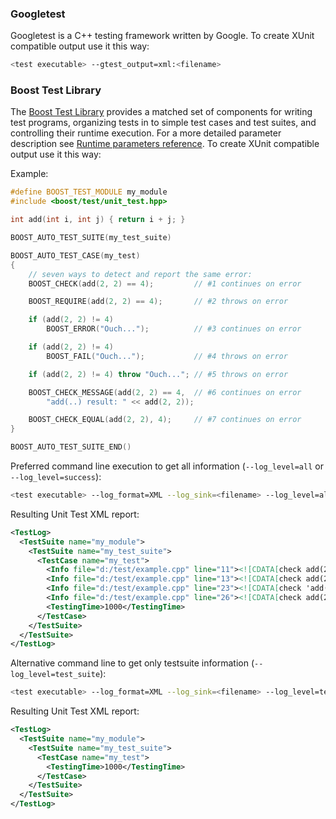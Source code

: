 ### Googletest
Googletest is a C++ testing framework written by Google. To create XUnit compatible output use it this way:
```BASH
<test executable> --gtest_output=xml:<filename>
```

### Boost Test Library

The [Boost Test Library](http://www.boost.org/doc/libs/release/libs/test) provides a matched set of components for writing test programs, organizing tests in to simple test cases and test suites, and controlling their runtime execution. For a more detailed parameter description see [Runtime parameters reference](http://www.boost.org/doc/libs/release/libs/test/doc/html/utf/user-guide/runtime-config/reference.html). To create XUnit compatible output use it this way:

Example:
```C++
#define BOOST_TEST_MODULE my_module
#include <boost/test/unit_test.hpp>

int add(int i, int j) { return i + j; }

BOOST_AUTO_TEST_SUITE(my_test_suite)

BOOST_AUTO_TEST_CASE(my_test)
{
	// seven ways to detect and report the same error:
	BOOST_CHECK(add(2, 2) == 4);         // #1 continues on error

	BOOST_REQUIRE(add(2, 2) == 4);       // #2 throws on error

	if (add(2, 2) != 4)
		BOOST_ERROR("Ouch...");          // #3 continues on error

	if (add(2, 2) != 4)
		BOOST_FAIL("Ouch...");           // #4 throws on error

	if (add(2, 2) != 4) throw "Ouch..."; // #5 throws on error

	BOOST_CHECK_MESSAGE(add(2, 2) == 4,  // #6 continues on error
		"add(..) result: " << add(2, 2));

	BOOST_CHECK_EQUAL(add(2, 2), 4);	 // #7 continues on error
}

BOOST_AUTO_TEST_SUITE_END()
```
Preferred command line execution to get all information (```--log_level=all``` or ```--log_level=success```):
```BASH
<test executable> --log_format=XML --log_sink=<filename> --log_level=all --report_level=no
```
Resulting Unit Test XML report:
```XML
<TestLog>
  <TestSuite name="my_module">
    <TestSuite name="my_test_suite">
      <TestCase name="my_test">
        <Info file="d:/test/example.cpp" line="11"><![CDATA[check add(2, 2) == 4 passed]]></Info>
        <Info file="d:/test/example.cpp" line="13"><![CDATA[check add(2, 2) == 4 passed]]></Info>
        <Info file="d:/test/example.cpp" line="23"><![CDATA[check 'add(..) result: 4' passed]]></Info>
        <Info file="d:/test/example.cpp" line="26"><![CDATA[check add(2, 2) == 4 passed]]></Info>
        <TestingTime>1000</TestingTime>
      </TestCase>
    </TestSuite>
  </TestSuite>
</TestLog>
```
Alternative command line to get only testsuite information (```--log_level=test_suite```):
```BASH
<test executable> --log_format=XML --log_sink=<filename> --log_level=test_suite --report_level=no
```
Resulting Unit Test XML report:
```XML
<TestLog>
  <TestSuite name="my_module">
    <TestSuite name="my_test_suite">
      <TestCase name="my_test">
        <TestingTime>1000</TestingTime>
      </TestCase>
    </TestSuite>
  </TestSuite>
</TestLog>
```
